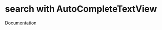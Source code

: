 # search with AutoCompleteTextView

[Documentation](https://medium.com/p/6babb6bc0016#7478-d71414240599)
